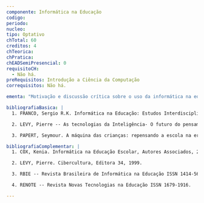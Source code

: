```yaml
---
componente: Informática na Educação
codigo:  
periodo: 
nucleo:
tipo: Optativo
chTotal: 60 
creditos: 4
chTeorica: 
chPratica: 
chEADSemiPresencial: 0
requisitoCH:
  - Não há.
preRequisitos: Introdução a Ciência da Computação
correquisitos: Não há.

ementa: "Motivação e discussão crítica sobre o uso da informática na educação, incluindo conhecimento sobre assuntos atuais; Histórico da informática na educação; Ambientes educacionais baseados em computador; As implicações pedagógicas e sociais do uso da informática na educação; Informática na educação especial, na educação à distância e no aprendizado cooperativo."

bibliografiaBasica: |
  1. FRANCO, Sergio R.K. Informática na Educação: Estudos Interdisciplinares. Editora da UFRGS, 2004.

  2. LEVY, Pierre -- As tecnologias da Inteligência- O futuro do pensamento na era da informática. São Paulo: Editora 34, 2004, 13a. Edição.

  3. PAPERT, Seymour. A máquina das crianças: repensando a escola na era da informática. Porto Alegre: Artes Médicas, 1994.

bibliografiaComplementar: |
  1. COX, Kenia. Informática na Educação Escolar, Autores Associados, 2003.

  2. LEVY, Pierre. Cibercultura, Editora 34, 1999.

  3. RBIE -- Revista Brasileira de Informática na Educação ISSN 1414-5685.

  4. RENOTE -- Revista Novas Tecnologias na Educação ISSN 1679-1916.

---
```

